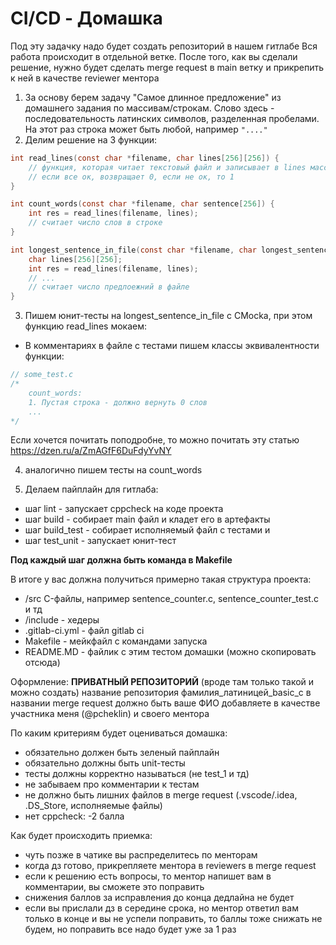 # CI/CD - Домашка

Под эту задачку надо будет создать репозиторий в нашем гитлабе
Вся работа происходит в отдельной ветке. После того, как вы сделали решение, нужно будет сделать merge request в main ветку и прикрепить к ней в качестве reviewer ментора


1. За основу берем задачу "Самое длинное предложение" из домашнего задания по массивам/строкам. Слово здесь - последовательность латинских символов, разделенная пробелами. На этот раз строка может быть любой, например `"...."`
2. Делим решение на 3 функции:

```c
int read_lines(const char *filename, char lines[256][256]) {
    // функция, которая читает текстовый файл и записывает в lines массив предложений
    // если все ок, возвращает 0, если не ок, то 1
} 

int count_words(const char *filename, char sentence[256]) {
    int res = read_lines(filename, lines);
    // считает число слов в строке
}

int longest_sentence_in_file(const char *filename, char longest_sentence[256]) {
    char lines[256][256];
    int res = read_lines(filename, lines);
    // ...
    // считает число предлоежний в файле
}
```

3. Пишем юнит-тесты на longest_sentence_in_file с CMocka, при этом функцию read_lines мокаем:
- В комментариях в файле с тестами пишем классы эквивалентности функции:

```c
// some_test.c
/*
    count_words:
    1. Пустая строка - должно вернуть 0 слов
    ... 
*/
```

Если хочется почитать поподробне, то можно почитать эту статью https://dzen.ru/a/ZmAGfF6DuFdyYvNY

4. аналогично пишем тесты на count_words

5. Делаем пайплайн для гитлаба:
- шаг lint - запускает cppcheck на коде проекта
- шаг build - собирает main файл и кладет его в артефакты
- шаг build_test - собирает исполняемый файл с тестами и 
- шаг test_unit - запускает юнит-тест

**Под каждый шаг должна быть команда в Makefile**

В итоге у вас должна получиться примерно такая структура проекта:
- /src C-файлы, например sentence_counter.c, sentence_counter_test.c и тд
- /include - хедеры
- .gitlab-ci.yml - файл gitlab ci
- Makefile - мейкфайл с командами запуска
- README.MD - файлик с этим тестом домашки (можно скопировать отсюда)

Оформление:
**ПРИВАТНЫЙ РЕПОЗИТОРИЙ** (вроде там только такой и можно создать)
название репозитория фамилия_латиницей_basic_c
в названии merge request должно быть ваше ФИО
добавляете в качестве участника меня (@pcheklin) и своего ментора

По каким критериям будет оцениваться домашка:
- обязательно должен быть зеленый пайплайн
- обязательно должны быть unit-тесты
- тесты должны корректно называться (не test_1 и тд)
- не забываем про комментарии к тестам
- не должно быть лишних файлов в merge request (.vscode/.idea, .DS_Store, исполняемые файлы)
- нет cppcheck: -2 балла

Как будет происходить приемка:
- чуть позже в чатике вы распределитесь по менторам
- когда дз готово, прикрепляете ментора в reviewers в merge request
- если к решению есть вопросы, то ментор напишет вам в комментарии, вы сможете это поправить
- снижения баллов за исправления до конца дедлайна не будет
- если вы прислали дз в середине срока, но ментор ответил вам только в конце и вы не успели поправить, то баллы тоже снижать не будем, но поправить все надо будет уже за 1 раз

